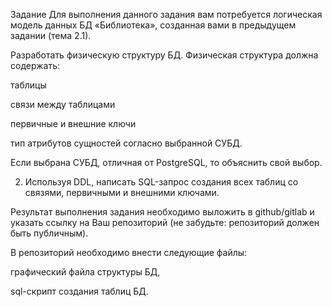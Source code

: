 Задание
Для выполнения данного задания вам потребуется логическая модель данных БД «Библиотека», созданная вами в предыдущем задании (тема 2.1).

Разработать физическую структуру БД. 
Физическая структура должна содержать:

таблицы

связи между таблицами

первичные и внешние ключи

тип атрибутов сущностей согласно выбранной СУБД.

Если выбрана СУБД, отличная от PostgreSQL,  то объяснить свой выбор.

2. Используя DDL, написать SQL-запрос создания всех таблиц со связями, первичными и внешними ключами.

Результат выполнения задания необходимо выложить в github/gitlab и указать ссылку на Ваш репозиторий (не забудьте: репозиторий должен быть публичным).

В репозиторий необходимо внести следующие файлы:

графический файла структуры БД,

sql-cкрипт создания таблиц БД.
